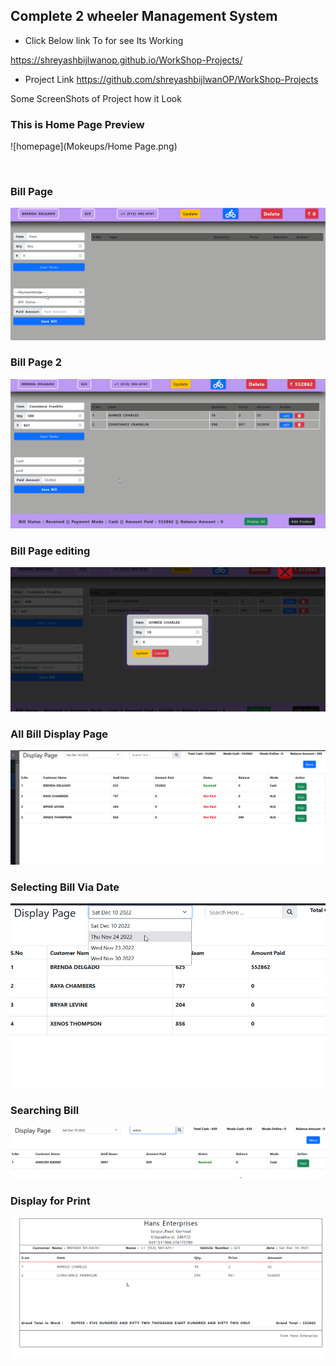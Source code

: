 ## Complete 2 wheeler Management System 

- Click Below link To for see Its Working 

https://shreyashbijlwanop.github.io/WorkShop-Projects/

- Project Link
https://github.com/shreyashbijlwanOP/WorkShop-Projects 

Some ScreenShots of Project how it Look
### This is Home Page Preview

![homepage](Mokeups/Home Page.png) 

<br/>

### Bill Page
<img src="./Mokeups/Bill Page.png"/>

### Bill Page 2

<img src="./Mokeups/Bill page 2.png"/>

### Bill Page editing

<img src="./Mokeups/bill Page 3 Editing.png"/>

### All Bill Display Page

<img src="./Mokeups/All Bill Page.png"/>

### Selecting Bill Via Date

<img src="./Mokeups/selecting bill via date.png"/>

### Searching Bill

<img src="./Mokeups/search bill.png"/>

### Display  for Print

<img src="./Mokeups/print page.png"/>